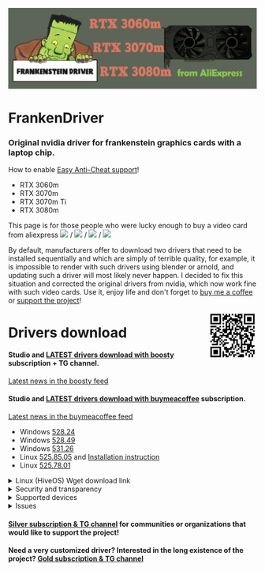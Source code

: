 ![logo](logo/FrankenDriver.png)
# FrankenDriver
### Original nvidia driver for **frankenstein graphics cards** with a laptop chip.  
How to enable [Easy Anti-Cheat support](https://github.com/arutar/FrankenDriver/issues/6)!

- RTX 3060m
- RTX 3070m
- RTX 3070m Ti
- RTX 3080m

This page is for those people who were lucky enough to buy a video card from aliexpress <img src="https://img.shields.io/badge/-RTX%203060m-orange" height="25"/> / <img src="https://img.shields.io/badge/-RTX%203070m-green" height="25"/> / <img src="https://img.shields.io/badge/-RTX%203070m%20Ti-blueviolet" height="25"/> / <img src="https://img.shields.io/badge/-RTX%203080m-blue" height="25"/>

By default, manufacturers offer to download two drivers that need to be installed sequentially and which are simply of terrible quality, for example, it is impossible to render with such drivers using blender or arnold, and updating such a driver will most likely never happen. 
I decided to fix this situation and corrected the original drivers from nvidia, which now work fine with such video cards. Use it, enjoy life and don't forget to [buy me a coffee](https://www.buymeacoffee.com/FrankenDriver) or [support the project](https://www.donationalerts.com/r/arutar)!  

<img align="right" width="100" height="100" src="logo/qr_b1b07814e495597a0792eb5ef7984907.png">

# Drivers download  
#### Studio and [LATEST drivers download with boosty](https://boosty.to/frankendriver/purchase/1380135?ssource=DIRECT&share=subscription_link) **subscription + TG channel**.  
[Latest news in the boosty feed](https://boosty.to/frankendriver) 
#### Studio and [LATEST drivers download with buymeacoffee](https://www.buymeacoffee.com/FrankenDriver/membership) **subscription**.  
[Latest news in the buymeacoffee feed](https://www.buymeacoffee.com/FrankenDriver/posts)
- Windows [528.24](https://drive.google.com/uc?export=download&confirm=no_antivirus&acknowledgeAbuse=true&id=1ScfXGZIYRJzecrM--oVO6I4rEcTiTHtX)
- Windows [528.49](https://drive.google.com/uc?export=download&confirm=no_antivirus&acknowledgeAbuse=true&id=1Qq9Zu9RA8p6p9FtIP33RPWaPXDLscjQV)
- Windows <a rel = 'noreferrer nofollow' target = '_blank' referrerpolicy = 'no-referrer' href="https://drive.google.com/uc?export=download&confirm=no_antivirus&acknowledgeAbuse=true&id=1efqVhAhDR9o4kn5kgvNxt0DNs6DC0DNz">531.26</a>
- Linux [525.85.05](https://drive.google.com/uc?export=download&confirm=no_antivirus&acknowledgeAbuse=true&id=1Uk8Mw2TcGgqBxYsmBa8EOiKlTSSmn9SS) and [Installation instruction](https://github.com/arutar/FrankenDriver/issues/11)
- Linux [525.78.01](https://drive.google.com/uc?export=download&confirm=no_antivirus&acknowledgeAbuse=true&id=1ibOQCipdtXYxAiSVpBQbzabEYjSMnoE6)

<details><summary>Linux (HiveOS) Wget download link</summary>

```Batchfile
 wget --output-document=NVIDIA-Linux-x86_64-525.85.05.run 'https://drive.google.com/uc?export=download&confirm=no_antivirus&acknowledgeAbuse=true&id=1Uk8Mw2TcGgqBxYsmBa8EOiKlTSSmn9SS'
```
```Batchfile
 wget --output-document=NVIDIA-Linux-x86_64-525.78.01.run 'https://drive.google.com/uc?export=download&confirm=no_antivirus&acknowledgeAbuse=true&id=1ibOQCipdtXYxAiSVpBQbzabEYjSMnoE6'
```

</details>

<details><summary>Security and transparency</summary>

1) Only installer configs and inf files are modified.  
2) No driver binaries are modified!  
3) No additional executable files are installed or executed.
4) NVPCF removed from driver to avoid error 31
5) In order to view the contents of the installer, it is enough to unpack the contents using rar or 7zip.  

</details>

<details><summary>Supported devices</summary>
    
- ### RTX 3060m
  10DE.2520 10DE.0000  

- ### RTX 3070m
  10DE.249D 10DE.0000  
  10DE.249D 4D50.4449  

- ### RTX 3070m Ti
  10DE.24A0 10DE.0000  
 
- ### RTX 3080m   
  10DE.249C 10DE.0000  
  10DE.249C 4D50.4449  

</details>

<details><summary>Issues</summary>

- [Easy Anti-Cheat errors](https://github.com/arutar/FrankenDriver/issues/2)
- [How to remove Easy Anti-Cheat errors](https://github.com/arutar/FrankenDriver/issues/6)
- [Add a new Device ID](https://github.com/arutar/FrankenDriver/issues/5)

</details>

#### [Silver subscription & TG channel](https://boosty.to/frankendriver/purchase/1487157?ssource=DIRECT&share=subscription_link) for communities or organizations that would like to support the project!
#### Need a very customized driver? Interested in the long existence of the project? [Gold subscription & TG channel](https://boosty.to/frankendriver/purchase/1383232?ssource=DIRECT&share=subscription_link)


